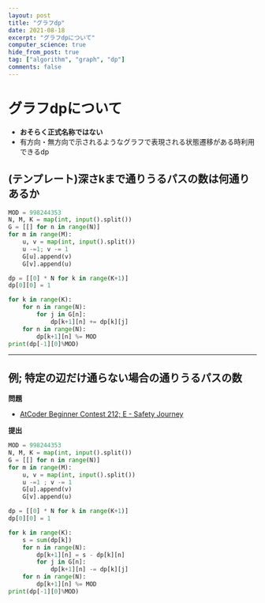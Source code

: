 ```yaml
---
layout: post
title: "グラフdp"
date: 2021-08-18
excerpt: "グラフdpについて"
computer_science: true
hide_from_post: true
tag: ["algorithm", "graph", "dp"]
comments: false
---
```


# グラフdpについて
 - **おそらく正式名称ではない**  
 - 有方向・無方向で示されるようなグラフで表現される状態遷移がある時利用できるdp
 
## (テンプレート)深さkまで通りうるパスの数は何通りあるか

```python
MOD = 998244353
N, M, K = map(int, input().split())
G = [[] for n in range(N)]
for m in range(M):
    u, v = map(int, input().split())
    u -=1; v -= 1
    G[u].append(v)
    G[v].append(u)

dp = [[0] * N for k in range(K+1)]
dp[0][0] = 1

for k in range(K):
    for n in range(N):
        for j in G[n]:
            dp[k+1][n] += dp[k][j]
    for n in range(N):
        dp[k+1][n] %= MOD
print(dp[-1][0]%MOD)
```

---

## 例; 特定の辺だけ通らない場合の通りうるパスの数

**問題**  
 - [AtCoder Beginner Contest 212; E - Safety Journey](https://atcoder.jp/contests/abc212/tasks/abc212_e)

**提出**  

```python
MOD = 998244353
N, M, K = map(int, input().split())
G = [[] for n in range(N)]
for m in range(M):
    u, v = map(int, input().split())
    u -=1 ; v -= 1
    G[u].append(v)
    G[v].append(u)

dp = [[0] * N for k in range(K+1)]
dp[0][0] = 1

for k in range(K):
    s = sum(dp[k])
    for n in range(N):
        dp[k+1][n] = s - dp[k][n]
        for j in G[n]:
            dp[k+1][n] -= dp[k][j]
    for n in range(N):
        dp[k+1][n] %= MOD
print(dp[-1][0]%MOD)
```
